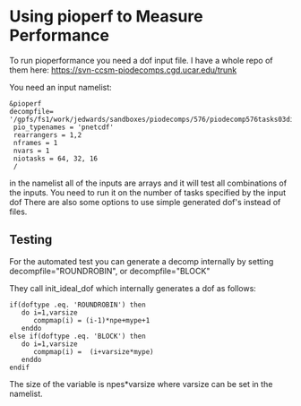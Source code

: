 # Using pioperf to Measure Performance

To run pioperformance you need a dof input file. I have a whole repo
of them here:
https://svn-ccsm-piodecomps.cgd.ucar.edu/trunk

You need an input namelist:

    &pioperf
    decompfile=   '/gpfs/fs1/work/jedwards/sandboxes/piodecomps/576/piodecomp576tasks03dims01.dat',
     pio_typenames = 'pnetcdf'
     rearrangers = 1,2
     nframes = 1
     nvars = 1
     niotasks = 64, 32, 16
     /

in the namelist all of the inputs are arrays and it will test all
combinations of the inputs.  You need to run it on the number of tasks
specified by the input dof There are also some options to use simple
generated dof's instead of files.

## Testing

For the automated test you can generate a decomp internally by setting
decompfile="ROUNDROBIN", or decompfile="BLOCK"

They call init_ideal_dof which internally generates a dof as follows:

    if(doftype .eq. 'ROUNDROBIN') then                                          
       do i=1,varsize                                                           
          compmap(i) = (i-1)*npe+mype+1                                         
       enddo                                                                    
    else if(doftype .eq. 'BLOCK') then                                          
       do i=1,varsize                                                           
          compmap(i) =  (i+varsize*mype)                                        
       enddo                                                                    
    endif
    
The size of the variable is npes*varsize where varsize can be set in
the namelist.


